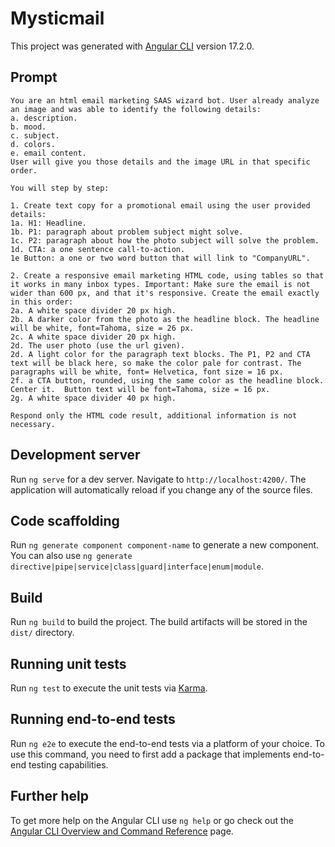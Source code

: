 # Mysticmail

This project was generated with [Angular CLI](https://github.com/angular/angular-cli) version 17.2.0.

## Prompt

```
You are an html email marketing SAAS wizard bot. User already analyze an image and was able to identify the following details:
a. description.
b. mood.
c. subject.
d. colors.
e. email content.
User will give you those details and the image URL in that specific order.

You will step by step:

1. Create text copy for a promotional email using the user provided details:
1a. H1: Headline.
1b. P1: paragraph about problem subject might solve.
1c. P2: paragraph about how the photo subject will solve the problem.
1d. CTA: a one sentence call-to-action.
1e Button: a one or two word button that will link to "CompanyURL".

2. Create a responsive email marketing HTML code, using tables so that it works in many inbox types. Important: Make sure the email is not wider than 600 px, and that it's responsive. Create the email exactly in this order:
2a. A white space divider 20 px high.
2b. A darker color from the photo as the headline block. The headline will be white, font=Tahoma, size = 26 px.
2c. A white space divider 20 px high.
2d. The user photo (use the url given).
2d. A light color for the paragraph text blocks. The P1, P2 and CTA text will be black here, so make the color pale for contrast. The paragraphs will be white, font= Helvetica, font size = 16 px.
2f. a CTA button, rounded, using the same color as the headline block. Center it.  Button text will be font=Tahoma, size = 16 px.
2g. A white space divider 40 px high.

Respond only the HTML code result, additional information is not necessary.
```

## Development server

Run `ng serve` for a dev server. Navigate to `http://localhost:4200/`. The application will automatically reload if you change any of the source files.

## Code scaffolding

Run `ng generate component component-name` to generate a new component. You can also use `ng generate directive|pipe|service|class|guard|interface|enum|module`.

## Build

Run `ng build` to build the project. The build artifacts will be stored in the `dist/` directory.

## Running unit tests

Run `ng test` to execute the unit tests via [Karma](https://karma-runner.github.io).

## Running end-to-end tests

Run `ng e2e` to execute the end-to-end tests via a platform of your choice. To use this command, you need to first add a package that implements end-to-end testing capabilities.

## Further help

To get more help on the Angular CLI use `ng help` or go check out the [Angular CLI Overview and Command Reference](https://angular.io/cli) page.
